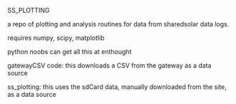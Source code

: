 SS_PLOTTING

a repo of plotting and analysis routines for data from sharedsolar data logs.

requires numpy, scipy, matplotlib

python noobs can get all this at enthought

gatewayCSV code:
this downloads a CSV from the gateway as a data source

ss_plotting:
this uses the sdCard data, manually downloaded from the site, as
a data source